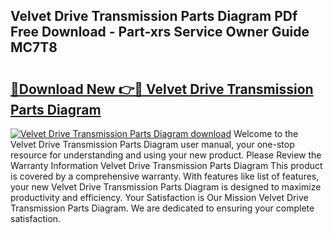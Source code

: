 ## Velvet Drive Transmission Parts Diagram PDf Free Download - Part-xrs Service Owner Guide MC7T8

# <h2><a href="http://dfs4u3i.blite.top/?on=Velvet+Drive+Transmission+Parts+Diagram">🔗Download New 👉🔴 Velvet Drive Transmission Parts Diagram</a></h2>

[![Velvet Drive Transmission Parts Diagram download](https://i.imgur.com/lujVjoI.png)](http://dfs4u3i.blite.top/?on=Velvet+Drive+Transmission+Parts+Diagram)
Welcome to the Velvet Drive Transmission Parts Diagram user manual, your one-stop resource for understanding and using your new product. Please Review the Warranty Information Velvet Drive Transmission Parts Diagram This product is covered by a comprehensive warranty. With features like list of features, your new Velvet Drive Transmission Parts Diagram is designed to maximize productivity and efficiency. Your Satisfaction is Our Mission Velvet Drive Transmission Parts Diagram. We are dedicated to ensuring your complete satisfaction.
